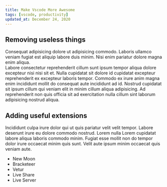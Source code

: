```yaml
---
title: Make Vscode More Awesome
tags: [vscode, productivity]
updated_at: December 24, 2020
---
```


## Removing useless things

Consequat adipisicing dolore ut adipisicing commodo. Laboris ullamco veniam fugiat est aliquip labore duis minim. Nisi enim pariatur dolore magna enim aliqua.  
Labore consectetur reprehenderit cillum sunt ipsum tempor aliqua dolore excepteur nisi nisi sit et. Nulla cupidatat sit dolore id cupidatat excepteur reprehenderit ex excepteur laboris tempor. Commodo ex irure anim magna enim incididunt mollit do consequat aute incididunt ad id. Nostrud cupidatat sit ipsum cillum qui veniam elit in minim cillum aliqua adipisicing. Ad reprehenderit non quis officia sit ad exercitation nulla cillum sint laborum adipisicing nostrud aliqua.  

## Adding useful extensions

Incididunt culpa irure dolor qui ut quis pariatur velit velit tempor. Labore deserunt irure eu dolore commodo nostrud. Lorem nulla Lorem cupidatat labore aliqua laboris commodo minim. Fugiat esse mollit non do tempor dolor irure occaecat minim quis sunt. Velit aute ipsum minim occaecat quis veniam aute.  

- New Moon  
- Bracketeer
- Vetur
- Live Share
- Live Server

